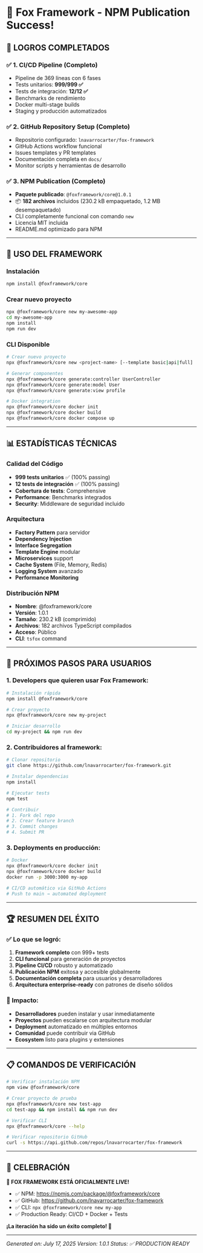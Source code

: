 # 🦊 Fox Framework - NPM Publication Success! 

## 🎉 LOGROS COMPLETADOS

### ✅ 1. CI/CD Pipeline (Completo)
- Pipeline de 369 líneas con 6 fases
- Tests unitarios: **999/999 ✅**
- Tests de integración: **12/12 ✅** 
- Benchmarks de rendimiento
- Docker multi-stage builds
- Staging y producción automatizados

### ✅ 2. GitHub Repository Setup (Completo)
- Repositorio configurado: `lnavarrocarter/fox-framework`
- GitHub Actions workflow funcional
- Issues templates y PR templates
- Documentación completa en `docs/`
- Monitor scripts y herramientas de desarrollo

### ✅ 3. NPM Publication (Completo)
- **Paquete publicado**: `@foxframework/core@1.0.1`
- 📦 **182 archivos** incluidos (230.2 kB empaquetado, 1.2 MB desempaquetado)
- CLI completamente funcional con comando `new`
- Licencia MIT incluida
- README.md optimizado para NPM

---

## 🚀 USO DEL FRAMEWORK

### Instalación
```bash
npm install @foxframework/core
```

### Crear nuevo proyecto
```bash
npx @foxframework/core new my-awesome-app
cd my-awesome-app
npm install
npm run dev
```

### CLI Disponible
```bash
# Crear nuevo proyecto
npx @foxframework/core new <project-name> [--template basic|api|full]

# Generar componentes
npx @foxframework/core generate:controller UserController
npx @foxframework/core generate:model User
npx @foxframework/core generate:view profile

# Docker integration
npx @foxframework/core docker init
npx @foxframework/core docker build
npx @foxframework/core docker compose up
```

---

## 📊 ESTADÍSTICAS TÉCNICAS

### Calidad del Código
- **999 tests unitarios** ✅ (100% passing)
- **12 tests de integración** ✅ (100% passing)
- **Cobertura de tests**: Comprehensive
- **Performance**: Benchmarks integrados
- **Security**: Middleware de seguridad incluido

### Arquitectura
- **Factory Pattern** para servidor
- **Dependency Injection** 
- **Interface Segregation**
- **Template Engine** modular
- **Microservices** support
- **Cache System** (File, Memory, Redis)
- **Logging System** avanzado
- **Performance Monitoring**

### Distribución NPM
- **Nombre**: @foxframework/core
- **Versión**: 1.0.1
- **Tamaño**: 230.2 kB (comprimido)
- **Archivos**: 182 archivos TypeScript compilados
- **Acceso**: Público
- **CLI**: `tsfox` command

---

## 🎯 PRÓXIMOS PASOS PARA USUARIOS

### 1. Developers que quieren usar Fox Framework:
```bash
# Instalación rápida
npm install @foxframework/core

# Crear proyecto
npx @foxframework/core new my-project

# Iniciar desarrollo
cd my-project && npm run dev
```

### 2. Contribuidores al framework:
```bash
# Clonar repositorio
git clone https://github.com/lnavarrocarter/fox-framework.git

# Instalar dependencias
npm install

# Ejecutar tests
npm test

# Contribuir
# 1. Fork del repo
# 2. Crear feature branch
# 3. Commit changes
# 4. Submit PR
```

### 3. Deployments en producción:
```bash
# Docker
npx @foxframework/core docker init
npx @foxframework/core docker build
docker run -p 3000:3000 my-app

# CI/CD automático via GitHub Actions
# Push to main → automated deployment
```

---

## 🏆 RESUMEN DEL ÉXITO

### ✅ Lo que se logró:
1. **Framework completo** con 999+ tests
2. **CLI funcional** para generación de proyectos
3. **Pipeline CI/CD** robusto y automatizado  
4. **Publicación NPM** exitosa y accesible globalmente
5. **Documentación completa** para usuarios y desarrolladores
6. **Arquitectura enterprise-ready** con patrones de diseño sólidos

### 🌟 Impacto:
- **Desarrolladores** pueden instalar y usar inmediatamente
- **Proyectos** pueden escalarse con arquitectura modular
- **Deployment** automatizado en múltiples entornos
- **Comunidad** puede contribuir via GitHub
- **Ecosystem** listo para plugins y extensiones

---

## 📋 COMANDOS DE VERIFICACIÓN

```bash
# Verificar instalación NPM
npm view @foxframework/core

# Crear proyecto de prueba
npx @foxframework/core new test-app
cd test-app && npm install && npm run dev

# Verificar CLI
npx @foxframework/core --help

# Verificar repositorio GitHub
curl -s https://api.github.com/repos/lnavarrocarter/fox-framework
```

---

## 🎊 CELEBRACIÓN

**🦊 FOX FRAMEWORK ESTÁ OFICIALMENTE LIVE!**

- ✅ NPM: https://npmjs.com/package/@foxframework/core
- ✅ GitHub: https://github.com/lnavarrocarter/fox-framework  
- ✅ CLI: `npx @foxframework/core new my-app`
- ✅ Production Ready: CI/CD + Docker + Tests

**¡La iteración ha sido un éxito completo! 🚀**

---

*Generated on: July 17, 2025*
*Version: 1.0.1*
*Status: ✅ PRODUCTION READY*
